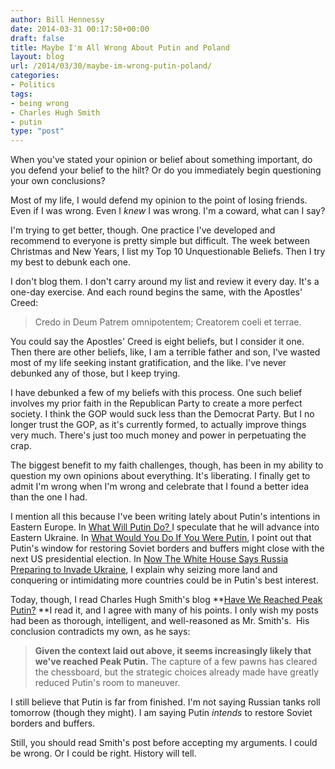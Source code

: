 ```yaml
---
author: Bill Hennessy
date: 2014-03-31 00:17:50+00:00
draft: false
title: Maybe I'm All Wrong About Putin and Poland
layout: blog
url: /2014/03/30/maybe-im-wrong-putin-poland/
categories:
- Politics
tags:
- being wrong
- Charles Hugh Smith
- putin
type: "post"
---
```


When you've stated your opinion or belief about something important, do you defend your belief to the hilt? Or do you immediately begin questioning your own conclusions?

Most of my life, I would defend my opinion to the point of losing friends. Even if I was wrong. Even I _knew_ I was wrong. I'm a coward, what can I say?

I'm trying to get better, though. One practice I've developed and recommend to everyone is pretty simple but difficult. The week between Christmas and New Years, I list my Top 10 Unquestionable Beliefs. Then I try my best to debunk each one.

I don't blog them. I don't carry around my list and review it every day. It's a one-day exercise. And each round begins the same, with the Apostles' Creed:



> Credo in Deum Patrem omnipotentem; Creatorem coeli et terrae.





You could say the Apostles' Creed is eight beliefs, but I consider it one. Then there are other beliefs, like, I am a terrible father and son, I've wasted most of my life seeking instant gratification, and the like. I've never debunked any of those, but I keep trying.

I have debunked a few of my beliefs with this process. One such belief involves my prior faith in the Republican Party to create a more perfect society. I think the GOP would suck less than the Democrat Party. But I no longer trust the GOP, as it's currently formed, to actually improve things very much. There's just too much money and power in perpetuating the crap.

The biggest benefit to my faith challenges, though, has been in my ability to question my own opinions about everything. It's liberating. I finally get to admit I'm wrong when I'm wrong and celebrate that I found a better idea than the one I had.

I mention all this because I've been writing lately about Putin's intentions in Eastern Europe. In [What Will Putin Do? ](https://hennessysview.com/2014/03/17/will-putin/)I speculate that he will advance into Eastern Ukraine. In [What Would You Do If You Were Putin](https://hennessysview.com/2014/03/23/what-would-you-do-if-you-were-putin/), I point out that Putin's window for restoring Soviet borders and buffers might close with the next US presidential election. In [Now The White House Says Russia Preparing to Invade Ukraine](https://hennessysview.com/2014/03/23/now-the-white-house-says-russia-preparing-to-invade-ukraine/), I explain why seizing more land and conquering or intimidating more countries could be in Putin's best interest.

Today, though, I read Charles Hugh Smith's blog **[Have We Reached Peak Putin?](https://www.oftwominds.com/blogmar14/peak-putin3-14.html) **I read it, and I agree with many of his points. I only wish my posts had been as thorough, intelligent, and well-reasoned as Mr. Smith's.  His conclusion contradicts my own, as he says:



> **Given the context laid out above, it seems increasingly likely that we've reached Peak Putin.** The capture of a few pawns has cleared the chessboard, but the strategic choices already made have greatly reduced Putin's room to maneuver.



I still believe that Putin is far from finished. I'm not saying Russian tanks roll tomorrow (though they might). I am saying Putin _intends_ to restore Soviet borders and buffers.

Still, you should read Smith's post before accepting my arguments. I could be wrong. Or I could be right. History will tell.
